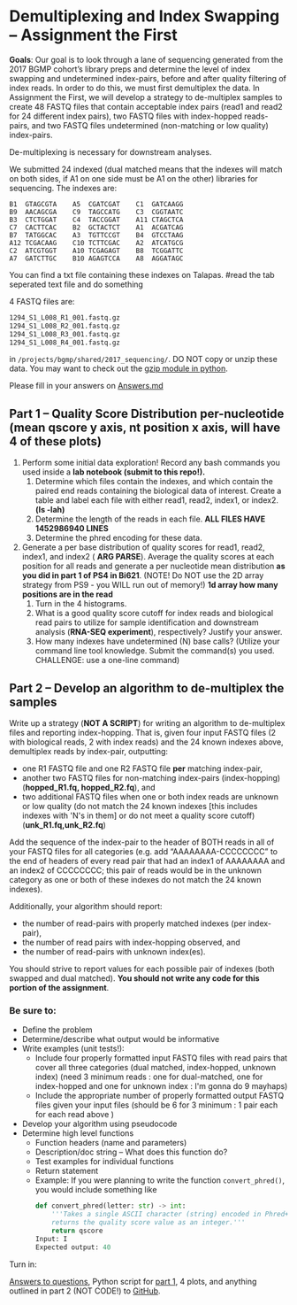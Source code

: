 # Demultiplexing and Index Swapping – Assignment the First

**Goals**: Our goal is to look through a lane of sequencing generated from the 2017 BGMP cohort’s library preps and determine the level of index swapping and undetermined index-pairs, before and after quality filtering of index reads. In order to do this, we must first demultiplex the data. In Assignment the First, we will develop a strategy to de-multiplex samples to create 48 FASTQ files that contain acceptable index pairs (read1 and read2 for 24 different index pairs), two FASTQ files with index-hopped reads-pairs, and two FASTQ files undetermined (non-matching or low quality) index-pairs.

De-multiplexing is necessary for downstream analyses.

We submitted 24 indexed (dual matched means that the indexes will match on both sides, if A1 on one side must be A1 on the other) libraries for sequencing. The indexes are:

```
B1	GTAGCGTA    A5	CGATCGAT    C1	GATCAAGG
B9	AACAGCGA    C9	TAGCCATG    C3	CGGTAATC
B3	CTCTGGAT    C4	TACCGGAT    A11	CTAGCTCA
C7	CACTTCAC    B2	GCTACTCT    A1	ACGATCAG
B7	TATGGCAC    A3	TGTTCCGT    B4	GTCCTAAG
A12	TCGACAAG    C10	TCTTCGAC    A2	ATCATGCG
C2	ATCGTGGT    A10	TCGAGAGT    B8	TCGGATTC
A7	GATCTTGC    B10	AGAGTCCA    A8	AGGATAGC
```
You can find a txt file containing these indexes on Talapas. #read the tab seperated text file and do something

4 FASTQ files are: 
```bash
1294_S1_L008_R1_001.fastq.gz
1294_S1_L008_R2_001.fastq.gz
1294_S1_L008_R3_001.fastq.gz
1294_S1_L008_R4_001.fastq.gz
```
in ```/projects/bgmp/shared/2017_sequencing/```. DO NOT copy or unzip these data. You may want to check out the [gzip module in python](https://docs.python.org/3/library/gzip.html).

Please fill in your answers on [Answers.md](Answers.md)

## Part 1 – Quality Score Distribution per-nucleotide (mean qscore y axis, nt position x axis, will have 4 of these plots)
1.	Perform some initial data exploration! Record any bash commands you used inside a **lab notebook (submit to this repo!).**
    1. Determine which files contain the indexes, and which contain the paired end reads containing the biological data of interest. Create a table and label each file with either read1, read2, index1, or index2. **(ls -lah)**
    2. Determine the length of the reads in each file. **ALL FILES HAVE 1452986940 LINES**
    4. Determine the phred encoding for these data.
2.	Generate a per base distribution of quality scores for read1, read2, index1, and index2 ( **ARG PARSE**). Average the quality scores at each position for all reads and generate a per nucleotide mean distribution **as you did in part 1 of PS4 in Bi621**. (NOTE! Do NOT use the 2D array strategy from PS9 - you WILL run out of memory!) **1d array how many positions are in the read**
    1.	Turn in the 4 histograms.
    2.	What is a good quality score cutoff for index reads and biological read pairs to utilize for sample identification and downstream analysis (**RNA-SEQ experiment**), respectively? Justify your answer.
    3.	How many indexes have undetermined (N) base calls? (Utilize your command line tool knowledge. Submit the command(s) you used. CHALLENGE: use a one-line command)

## Part 2 – Develop an algorithm to de-multiplex the samples
Write up a strategy (**NOT A SCRIPT**) for writing an algorithm to de-multiplex files and reporting index-hopping. That is, given four input FASTQ files (2 with biological reads, 2 with index reads) and the 24 known indexes above, demultiplex reads by index-pair, outputting:

- one R1 FASTQ file and one R2 FASTQ file **per** matching index-pair, 
- another two FASTQ files for non-matching index-pairs (index-hopping) (**hopped_R1.fq, hopped_R2.fq**), and 
- two additional FASTQ files when one or both index reads are unknown or low quality (do not match the 24 known indexes [this includes indexes with 'N's in them] or do not meet a quality score cutoff) (**unk_R1.fq,unk_R2.fq**)

    
Add the sequence of the index-pair to the header of BOTH reads in all of your FASTQ files for all categories (e.g. add “AAAAAAAA-CCCCCCCC” to the end of headers of every read pair that had an index1 of AAAAAAAA and an index2 of CCCCCCCC; this pair of reads would be in the unknown category as one or both of these indexes do not match the 24 known indexes).

Additionally, your algorithm should report: 
- the number of read-pairs with properly matched indexes (per index-pair), 
- the number of read pairs with index-hopping observed, and
- the number of read-pairs with unknown index(es).

You should strive to report values for each possible pair of indexes (both swapped and dual matched). **You should not write any code for this portion of the assignment**. 

### Be sure to:
- Define the problem
- Determine/describe what output would be informative
- Write examples (unit tests!):
    - Include four properly formatted input FASTQ files with read pairs that cover all three categories (dual matched, index-hopped, unknown index) (need 3 minimum reads : one for dual-matched, one for index-hopped and one for unknown index : I'm gonna do 9 mayhaps)
    - Include the appropriate number of properly formatted output FASTQ files given your input files (should be 6 for 3 minimum : 1 pair each for each read above )
- Develop your algorithm using pseudocode
- Determine high level functions
    - Function headers (name and parameters)
    - Description/doc string – What does this function do?
    - Test examples for individual functions
    - Return statement
    - Example: If you were planning to write the function ```convert_phred()```, you would include something like
      ```python
      def convert_phred(letter: str) -> int:
          '''Takes a single ASCII character (string) encoded in Phred+33 and
          returns the quality score value as an integer.'''
          return qscore
      Input: I
      Expected output: 40
      ```

Turn in:

[Answers to questions](Answers.md), Python script for [part 1](https://github.com/Leslie-C/Demultiplexing/tree/master/Assignment-the-first#part-1--quality-score-distribution-per-nucleotide), 4 plots, and anything outlined in part 2 (NOT CODE!) to [GitHub](.).

